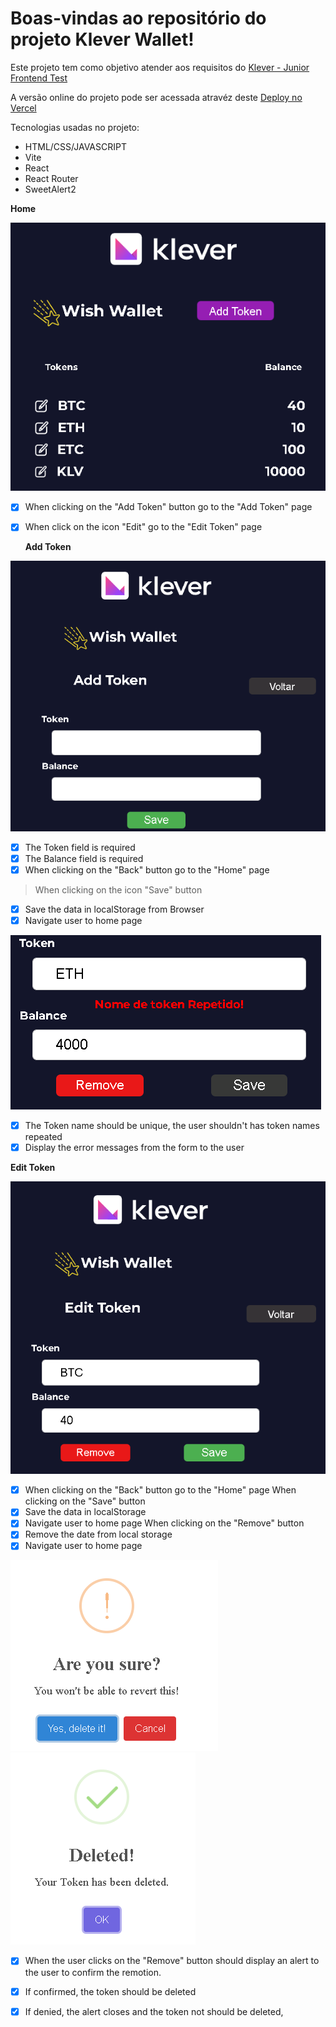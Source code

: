 # Boas-vindas ao repositório do projeto Klever Wallet!

Este projeto tem como objetivo atender aos requisitos do [Klever - Junior Frontend Test](https://github.com/klever-io/frontend-junior-test)

A versão online do projeto pode ser acessada atravéz deste [Deploy no Vercel](https://kleverwallet.vercel.app/)

Tecnologias usadas no projeto:

* HTML/CSS/JAVASCRIPT
* Vite
* React
* React Router
* SweetAlert2


 <strong>Home</strong></summary><br />


  <img src="images/01main.png">

- [x] When clicking on the "Add Token" button go to the "Add Token" page
- [x] When click on the icon "Edit" go to the "Edit Token" page

  <strong>Add Token</strong></summary><br />

<img src="images/02addtoken.png">

  - [x] The Token field is required
  - [x] The Balance field is required
  - [x] When clicking on the "Back" button go to the "Home" page

  >When clicking on the icon "Save" button
  - [x] Save the data in localStorage from Browser
  - [x] Navigate user to home page

  <img src="images/cannotrepeat.png">
  
  - [x] The Token name should be unique, the user shouldn't has token names repeated
  - [x] Display the error messages from the form to the user

 <strong>Edit Token</strong></summary><br />

 <img src="images/03edit.png">

 - [x] When clicking on the "Back" button go to the "Home" page
When clicking on the "Save" button
- [x] Save the data in localStorage
- [x] Navigate user to home page
 When clicking on the "Remove" button
- [x] Remove the date from local storage
- [x] Navigate user to home page

<img src="images/delete.png">
<img src="images/delete2.png">

- [x] When the user clicks on the "Remove" button should display an alert to the user to confirm the remotion.
- [x] If confirmed, the token should be deleted
- [x] If denied, the alert closes and the token not should be deleted,


  
